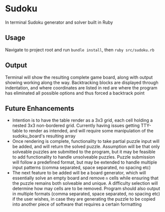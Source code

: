 # Sudoku
In terminal Sudoku generator and solver built in Ruby

## Usage
Navigate to project root and run `bundle install`, then `ruby src/sudoku.rb`

## Output
Terminal will show the resulting complete game board, along with output showing working along the way. Backtracking blocks are displayed through indentation, and where coordinates are listed in red are where the program has eliminated all possible options and thus forced a backtrack point

## Future Enhancements
* Intention is to have the table render as a 3x3 grid, each cell holding a nested 3x3 non-bordered grid. Currently having issues getting TTY-table to render as intended, and will require some manipulation of the sudoku_board's resulting array
* Once rendering is complete, functionality to take partial puzzle input will be added, and will return the solved puzzle. Assumption will be that only solveable puzzles are submitted to the program, but it may be feasible to add functionality to handle unsolveable puzzles. Puzzle submission will follow a predefined format, but may be extended to handle multiple input patterns (comma separated, space separated, no spacing etc)
* The next feature to be added will be a board generator, which will essentially solve an empty board and remove `n` cells while ensuring that the puzzle remains both solveable and unique. A difficulty selection will determine how may cells are to be removed. Program should also output in multiple formats (comma separated, space separated, no spacing etc) if the user wishes, in case they are generating the puzzle to be copied into another piece of software that requires a certain formatting